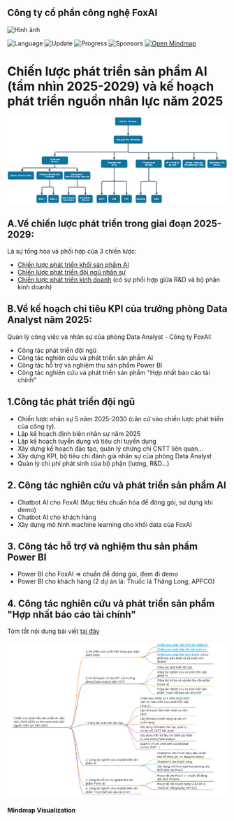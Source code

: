 ## Công ty cổ phần công nghệ FoxAI

<img src="https://fox.ai.vn/wp-content/uploads/2024/07/Logo_Original-1.png" alt="Hình ảnh" width="50%" />

![Language](https://img.shields.io/badge/Language-Python-orange.svg?logo=Python&logoColor=yellow) 
![Update](https://img.shields.io/badge/Update-Weekly-green.svg) 
![Progress](https://img.shields.io/badge/progress-N%2F1049-brightgreen.svg) 
![Sponsors](https://img.shields.io/badge/Sponsor-0-lightgrey.svg)
[![Open Mindmap](https://img.shields.io/badge/Mindmap-View%20Now-green)](https://hoanglong8.github.io/FoxAI-Data-Analyst/markmap.html)

# Chiến lược phát triển sản phẩm AI (tầm nhìn 2025-2029) và kế hoạch phát triển nguồn nhân lực năm 2025

![Cơ cấu tổ chức công ty năm 2025](https://github.com/hoanglong8/FoxAI-Data-Analyst/blob/main/FoxAI%20-%20C%C6%A1%20c%E1%BA%A5u%20d%E1%BB%B1%20ki%E1%BA%BFn%202025.png?raw=true)

## A.Về chiến lược phát triển trong giai đoạn 2025-2029:
Là sự tổng hòa và phối hợp của 3 chiến lược:
* [Chiến lược phát triển khối sản phẩm AI](https://github.com/hoanglong8/FoxAI-Data-Analyst/blob/main/A.Chi%E1%BA%BFn%20l%C6%B0%E1%BB%A3c%20ph%C3%A1t%20tri%E1%BB%83n%20s%E1%BA%A3n%20ph%E1%BA%A9m%20AI.md)
* [Chiến lược phát triển đội ngũ nhân sự](https://github.com/hoanglong8/FoxAI-Data-Analyst/blob/main/B.Chi%E1%BA%BFn%20l%C6%B0%E1%BB%A3c%20ph%C3%A1t%20tri%E1%BB%83n%20%C4%91%E1%BB%99i%20ng%C5%A9.md)
* [Chiến lược phát triển kinh doanh](https://github.com/hoanglong8/FoxAI-Data-Analyst/blob/main/C.Chi%E1%BA%BFn%20l%C6%B0%E1%BB%A3c%20ph%E1%BB%91i%20h%E1%BB%A3p%20v%E1%BB%9Bi%20b%E1%BB%99%20ph%E1%BA%ADn%20kinh%20doanh.md) (có sự phối hợp giữa R&D và bộ phận kinh doanh)


## B.Về kế hoạch chỉ tiêu KPI của trưởng phòng Data Analyst năm 2025:
Quản lý công việc và nhân sự của phòng Data Analyst - Công ty FoxAI:
* Công tác phát triển đội ngũ
* Công tác nghiên cứu và phát triển sản phẩm AI
* Công tác hỗ trợ và nghiệm thu sản phẩm Power BI
* Công tác nghiên cứu và phát triển sản phẩm "Hợp nhất báo cáo tài chính"

## 1.Công tác phát triển đội ngũ
* Chiến lược nhân sự 5 năm 2025-2030 (căn cứ vào chiến lược phát triển của công ty).
* Lập kế hoạch định biên nhân sự năm 2025
* Lập kế hoạch tuyển dụng và tiêu chí tuyển dụng
* Xây dựng kế hoạch đào tạo, quản lý chứng chỉ CNTT liên quan...
* Xây dựng KPI, bộ tiêu chí đánh giá nhân sự của phòng Data Analyst
* Quản lý chi phí phát sinh của bộ phận (lương, R&D...)

## 2. Công tác nghiên cứu và phát triển sản phẩm AI
* Chatbot AI cho FoxAI (Mục tiêu chuẩn hóa để đóng gói, sử dụng khi demo)
* Chatbot AI cho khách hàng
* Xây dựng mô hình machine learning cho khối data của FoxAI

## 3. Công tác hỗ trợ và nghiệm thu sản phẩm Power BI
* Power BI cho FoxAI => chuẩn để đóng gói, đem đi demo
* Power BI cho khách hàng (2 dự án là: Thuốc lá Thăng Long, APFCO)

## 4. Công tác nghiên cứu và phát triển sản phẩm "Hợp nhất báo cáo tài chính"

Tóm tắt nội dung bài viết [tại đây](https://hoanglong8.github.io/FoxAI-Data-Analyst/markmap.html)

![Hình ảnh](https://github.com/hoanglong8/FoxAI-Data-Analyst/blob/main/Image/Markmap.png)

#### Mindmap Visualization

